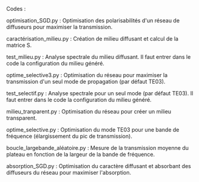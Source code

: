 Codes :

optimisation_SGD.py :
Optimisation des polarisabilités d'un réseau de diffuseurs pour maximiser la transmission.

caractérisation_milieu.py :
Création de milieu diffusant et calcul de la matrice S.

test_milieu.py :
Analyse spectrale du milieu diffusant. Il faut entrer dans le code la configuration du milieu généré.

optime_selective3.py :
Optimisation du réseau pour maximiser la transmission d'un seul mode de propagation (par défaut TE03).

test_selectif.py :
Analyse spectrale pour un seul mode (par défaut TE03). Il faut entrer dans le code la configuration du milieu généré.

milieu_tranparent.py :
Optimisation du réseau pour créer un milieu transparent.

optime_selective.py :
Optimisation du mode TE03 pour une bande de fréquence (élargissement du pic de transmission).

boucle_largebande_aléatoire.py :
Mesure de la transmission moyenne du plateau en fonction de la largeur de la bande de fréquence.

absorption_SGD.py :
Optimisation du caractère diffusant et absorbant des diffuseurs du réseau pour maximiser l'absorption.
